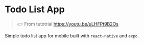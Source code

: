 # Todo List App

> 👉 From tutotrial https://youtu.be/uLHFPt9B2Os

Simple todo list app for mobile built with `react-native` and `expo`.
